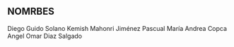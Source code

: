 ## NOMRBES
Diego Guido Solano
Kemish Mahonri Jiménez Pascual
María Andrea Copca
Angel Omar Diaz Salgado
